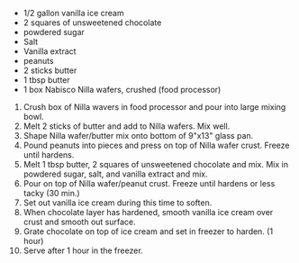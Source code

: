 * 1/2 gallon vanilla ice cream
* 2 squares of unsweetened chocolate
* powdered sugar
* Salt
* Vanilla extract
* peanuts
* 2 sticks butter
* 1 tbsp butter
* 1 box Nabisco Nilla wafers, crushed (food processor)


1. Crush box of Nilla wavers in food processor and pour into large mixing bowl.
2. Melt 2 sticks of butter and add to Nilla wafers.  Mix well.
3. Shape Nilla wafer/butter mix onto bottom of 9"x13" glass pan.
4. Pound peanuts into pieces and press on top of Nilla wafer crust.  Freeze until hardens.
5. Melt 1 tbsp butter, 2 squares of unsweetened chocolate and mix.  Mix in powdered sugar, salt, and vanilla extract and mix.
6. Pour on top of Nilla wafer/peanut crust.  Freeze until hardens or less tacky (30 min.)
7. Set out vanilla ice cream during this time to soften.
8. When chocolate layer has hardened, smooth vanilla ice cream over crust and smooth out surface.
9. Grate chocolate on top of ice cream and set in freezer to harden.  (1 hour)
10. Serve after 1 hour in the freezer.